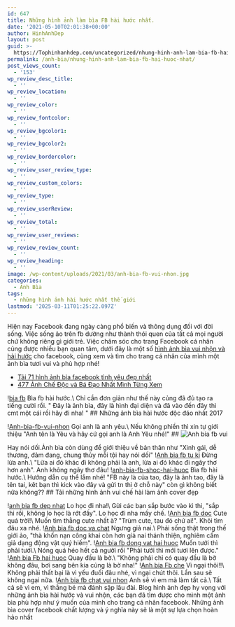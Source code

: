 ```yaml
---
id: 647
title: Những hình ảnh làm bìa FB hài hước nhất.
date: '2021-05-10T02:01:38+00:00'
author: HinhAnhDep
layout: post
guid: >-
  https://Tophinhanhdep.com/uncategorized/nhung-hinh-anh-lam-bia-fb-hai-huoc-nhat/
permalink: /anh-bia/nhung-hinh-anh-lam-bia-fb-hai-huoc-nhat/
post_views_count:
  - '153'
wp_review_desc_title:
  - ''
wp_review_location:
  - ''
wp_review_color:
  - ''
wp_review_fontcolor:
  - ''
wp_review_bgcolor1:
  - ''
wp_review_bgcolor2:
  - ''
wp_review_bordercolor:
  - ''
wp_review_user_review_type:
  - ''
wp_review_custom_colors:
  - ''
wp_review_type:
  - ''
wp_review_userReview:
  - ''
wp_review_total:
  - ''
wp_review_user_reviews:
  - ''
wp_review_review_count:
  - ''
wp_review_heading:
  - ''
image: /wp-content/uploads/2021/03/anh-bia-fb-vui-nhon.jpg
categories:
  - Ảnh Bìa
tags:
  - những hình ảnh hài hước nhất thế giới
lastmod: '2025-03-11T01:25:22.097Z'
---
```

Hiện nay Facebook đang ngày càng phổ biến và thông dụng đối với đời sống. Việc sống ảo trên fb dường như thành thói quen của tất cả mọi người chứ không riêng gì giới trẻ. Việc chăm sóc cho trang Facebook cá nhân củng được nhiều bạn quan tâm, dưới đây là một số [hình ảnh bìa vui nhộn và hài hước](https://tophinhanhdep.com/anh-bia-dep/nhung-hinh-anh-lam-bia-fb-hai-huoc-nhat/) cho facebook, cùng xem và tìm cho trang cá nhân của mình một ảnh bìa tươi vui và phù hợp nhé!

- [Tải 71 hình ảnh bìa facebook tình yêu đẹp nhất](https://tophinhanhdep.com/anh-bia-dep/anh-bia-tinh-yeu-dep-lang-man/)
- [477 Ảnh Chế Độc và Bá Đạo Nhất Mình Từng Xem](https://tophinhanhdep.com/anh-che/anh-che-doc/)

\![bia fb](https://tophinhanhdep.com/wp-content/uploads/2021/03/bia-fb.jpg) Bìa fb hài hước.\ Chỉ cần đơn giản như thế này củng đã đủ tạo ra tiếng cười rồi. " Đây là ảnh bìa, đây là hình đại diện và đã vào đến đây thì cmt một cái rồi hãy đi nha! " ## Những ảnh bìa hài hước độc đáo nhất 2017

\![Anh-bia-fb-vui-nhon](https://tophinhanhdep.com/wp-content/uploads/2021/03/anh-bia-fb-vui-nhon.jpg) Gọi anh là anh yêu.\ Nếu không phiền thì xin tự giới thiệu "Anh tên là Yêu và hãy cứ gọi anh là Anh Yêu nhé!" ## ![Anh bia fb vui](https://tophinhanhdep.com/wp-content/uploads/2021/03/anh-bia-fb-vui.jpg)

Hay nói dối.Ảnh bìa còn dùng để giới thiệu về bản thân như "Xinh gái, dễ thương, đảm đang, chung thủy mỗi tội hay nói dối" \![Anh bia fb tu ki](https://tophinhanhdep.com/wp-content/uploads/2021/03/Anh-bia-fb-tu-ki.jpg) Đừng lừa anh.\ "Lừa ai đó khác đi không phải là anh, lừa ai đó khác đi ngây thơ hơn anh". Anh không ngây thơ đâu! \![anh-bia-fb-shoc-hai-huoc](https://tophinhanhdep.com/wp-content/uploads/2021/03/anh-bia-fb-shoc-hai-huoc-4.jpg) Bìa fb hài hước.\ Hướng dẫn cụ thể lắm nhé! "FB này là của tao, đây là ảnh tao, đây là tên tai, kêt bạn thì kick vào đây và gửi tn thì ở chỗ này" còn gì không biết nữa không?? ## Tải những hình ảnh vui chế hài làm ảnh cover đẹp

\![anh bia fb dep nhat](https://tophinhanhdep.com/wp-content/uploads/2021/03/anh-bia-fb-dep-nhat.jpg) Lo học đi nha!\ Gửi các bạn sắp bước vào kì thi, "sắp thi rồi, không lo học là rớt đấy". Lo học đi nha mấy chế. \![Anh bia fb doc](https://tophinhanhdep.com/wp-content/uploads/2021/03/Anh-bia-fb-doc.jpg) Cute quá trời!\ Muốn tìm thằng cute nhất à? "Trùm cute, tau đó chứ ai!". Khỏi tìm đâu xa nhé. \![Anh bia fb doc va chat](https://tophinhanhdep.com/wp-content/uploads/2021/03/anh-bia-fb-doc-va-chat.jpg) Ngưng giả nai.\ Phải sống thật trong thế giới ảo, "thà khốn nạn công khai còn hơn giả nai thánh thiện, nghiêm cấm giả dạng động vật quý hiếm". \![Anh bia fb dong vat hai huoc](https://tophinhanhdep.com/wp-content/uploads/2021/03/anh-bia-fb-dong-vat-hai-huoc.jpg) Muốn tưới thì phải tưới.\ Nóng quá héo hết cả người rồi "Phải tưới thì mới tươi lên được." \![Anh bia Fb hai huoc](https://tophinhanhdep.com/wp-content/uploads/2021/03/Anh-bia-Fb-hai-huoc.jpg) Quay đầu là bờ.\ "Không phải chỉ có quay đầu là bờ không đâu, bơi sang bên kia củng là bờ nha!" \![Anh bia Fb che](https://tophinhanhdep.com/wp-content/uploads/2021/03/Anh-bia-Fb-che.jpg) Vì ngại thôi!!\ Không phải thất bại là vì yếu đuối đâu nhé, vì ngại chút thôi. Lần sau sẽ không ngại nữa. \![Anh bia fb chat vui nhon](https://tophinhanhdep.com/wp-content/uploads/2021/03/anh-bia-fb-chat-vui-nhon.jpg) Anh sẽ vì em mà làm tất cả.\ Tất cả sẽ vì em, vì thằng bé mà đánh sập lâu đài. Blog hình ảnh đẹp hy vọng với những ảnh bìa hài hước và vui nhộn, các bạn đã tìm được cho mình một ảnh bìa phù hợp như ý muốn của mình cho trang cá nhân facebook. Những ảnh bìa cover facebook chất lượng và ý nghĩa này sẽ là một sự lựa chọn hoàn hảo nhất
